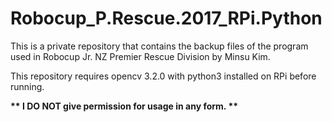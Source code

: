 # Robocup_P.Rescue.2017_RPi.Python
This is a private repository that contains the backup files of the program used in Robocup Jr. NZ Premier Rescue Division by Minsu Kim.

This repository requires opencv 3.2.0 with python3 installed on RPi before running. 

<b> ** I DO NOT give permission for usage in any form. ** </b>
